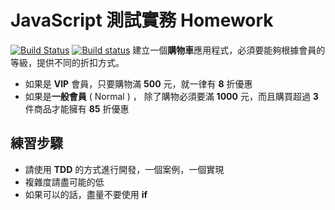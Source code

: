 # JavaScript 測試實務 Homework

[![Build Status](https://travis-ci.org/shunnien/Js-test-homework.svg?branch=master)](https://travis-ci.org/shunnien/Js-test-homework)
[![Build status](https://ci.appveyor.com/api/projects/status/wontsuwy3ihu09p9/branch/master?svg=true)](https://ci.appveyor.com/project/shunnien/js-test-homework/branch/master)
建立一個**購物車**應用程式，必須要能夠根據會員的等級，提供不同的折扣方式。
- 如果是 **VIP** 會員，只要購物滿 **500** 元，就一律有 **8** 折優惠
- 如果是**一般會員** ( Normal ) ， 除了購物必須要滿 **1000** 元，而且購買超過 **3** 件商品才能擁有 **85** 折優惠

## 練習步驟
- 請使用 **TDD** 的方式進行開發，一個案例，一個實現
- 複雜度請盡可能的低
- 如果可以的話，盡量不要使用 **if**
